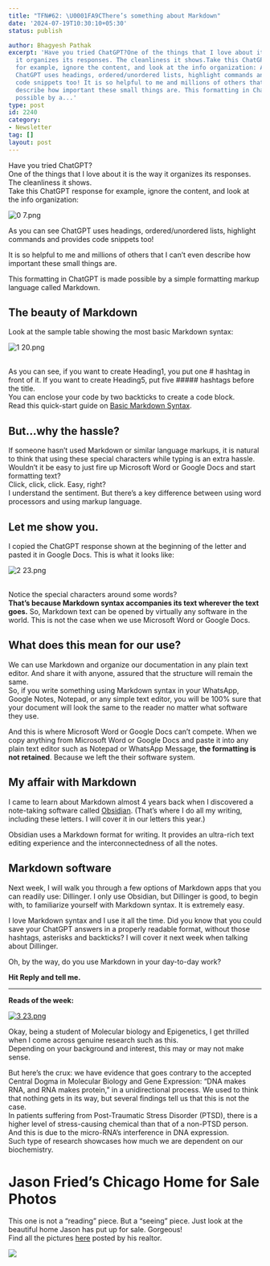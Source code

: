 ```yaml
---
title: "TFN#62: \U0001FA9CThere’s something about Markdown"
date: '2024-07-19T10:30:10+05:30'
status: publish

author: Bhagyesh Pathak
excerpt: 'Have you tried ChatGPT?One of the things that I love about it is the way
  it organizes its responses. The cleanliness it shows.Take this ChatGPT response
  for example, ignore the content, and look at the info organization: As you can see
  ChatGPT uses headings, ordered/unordered lists, highlight commands and provides
  code snippets too! It is so helpful to me and millions of others that I can''t even
  describe how important these small things are. This formatting in ChatGPT is made
  possible by a...'
type: post
id: 2240
category:
- Newsletter
tag: []
layout: post
---
```


Have you tried ChatGPT?  
One of the things that I love about it is the way it organizes its responses. The cleanliness it shows.  
Take this ChatGPT response for example, ignore the content, and look at the info organization:

![0 7.png](https://embed.filekitcdn.com/e/tkwVjiL2WnM6sb9P2ZThes/r8q2BpQEr2YEybA8u3C3d4)

As you can see ChatGPT uses headings, ordered/unordered lists, highlight commands and provides code snippets too!

It is so helpful to me and millions of others that I can’t even describe how important these small things are.

This formatting in ChatGPT is made possible by a simple formatting markup language called Markdown.

The beauty of Markdown
----------------------

Look at the sample table showing the most basic Markdown syntax:

![1 20.png](https://embed.filekitcdn.com/e/tkwVjiL2WnM6sb9P2ZThes/3HZT8Jr7GQyXQNu99XN4KV)

​  
As you can see, if you want to create Heading1, you put one # hashtag in front of it. If you want to create Heading5, put five ##### hashtags before the title.  
You can enclose your code by two backticks to create a code block.  
Read this quick-start guide on [Basic Markdown Syntax](https://www.markdownguide.org/basic-syntax/).

But…why the hassle?
-------------------

If someone hasn’t used Markdown or similar language markups, it is natural to think that using these special characters while typing is an extra hassle.  
Wouldn’t it be easy to just fire up Microsoft Word or Google Docs and start formatting text?  
Click, click, click. Easy, right?  
I understand the sentiment. But there’s a key difference between using word processors and using markup language.

Let me show you.
----------------

I copied the ChatGPT response shown at the beginning of the letter and pasted it in Google Docs. This is what it looks like:

![2 23.png](https://embed.filekitcdn.com/e/tkwVjiL2WnM6sb9P2ZThes/tDhJKtNeFNZuacuRGW1GhX)

​  
Notice the special characters around some words?  
​**That’s because Markdown syntax accompanies its text wherever the text goes.** So, Markdown text can be opened by virtually any software in the world. This is not the case when we use Microsoft Word or Google Docs.

What does this mean for our use?
--------------------------------

We can use Markdown and organize our documentation in any plain text editor. And share it with anyone, assured that the structure will remain the same.  
So, if you write something using Markdown syntax in your WhatsApp, Google Notes, Notepad, or any simple text editor, you will be 100% sure that your document will look the same to the reader no matter what software they use.

And this is where Microsoft Word or Google Docs can’t compete. When we copy anything from Microsoft Word or Google Docs and paste it into any plain text editor such as Notepad or WhatsApp Message, **the formatting is not retained**. Because we left the their software system.

My affair with Markdown
-----------------------

I came to learn about Markdown almost 4 years back when I discovered a note-taking software called [Obsidian](https://obsidian.md/). (That’s where I do all my writing, including these letters. I will cover it in our letters this year.)

Obsidian uses a Markdown format for writing. It provides an ultra-rich text editing experience and the interconnectedness of all the notes.

Markdown software
-----------------

Next week, I will walk you through a few options of Markdown apps that you can readily use: Dillinger. I only use Obsidian, but Dillinger is good, to begin with, to familiarize yourself with Markdown syntax. It is extremely easy.

I love Markdown syntax and I use it all the time. Did you know that you could save your ChatGPT answers in a properly readable format, without those hashtags, asterisks and backticks? I will cover it next week when talking about Dillinger.

Oh, by the way, do you use Markdown in your day-to-day work?

**Hit Reply and tell me.**

---

**Reads of the week:**

[![3 23.png](https://embed.filekitcdn.com/e/tkwVjiL2WnM6sb9P2ZThes/eDPymUFc9Xc1qL7AtKR1p2)](https://sameboat.substack.com/p/post-traumatic-stress-disorder-and?triedRedirect=true)

Okay, being a student of Molecular biology and Epigenetics, I get thrilled when I come across genuine research such as this.  
Depending on your background and interest, this may or may not make sense.

But here’s the crux: we have evidence that goes contrary to the accepted Central Dogma in Molecular Biology and Gene Expression: “DNA makes RNA, and RNA makes protein,” in a unidirectional process. We used to think that nothing gets in its way, but several findings tell us that this is not the case.  
In patients suffering from Post-Traumatic Stress Disorder (PTSD), there is a higher level of stress-causing chemical than that of a non-PTSD person. And this is due to the micro-RNA’s interference in DNA expression.  
Such type of research showcases how much we are dependent on our biochemistry.

Jason Fried’s Chicago Home for Sale Photos
==========================================

This one is not a “reading” piece. But a “seeing” piece. Just look at the beautiful home Jason has put up for sale. Gorgeous!  
Find all the pictures [here](https://www.1736nwood.com/) posted by his realtor.

![](https://embed.filekitcdn.com/e/tkwVjiL2WnM6sb9P2ZThes/rbiw68VWAQPCrjFJUYu6Ng)